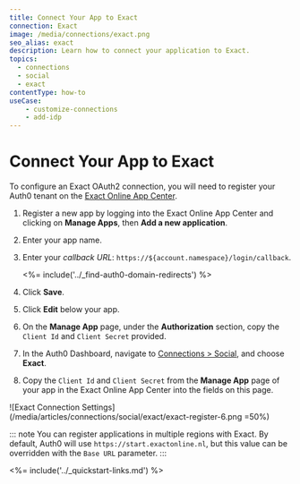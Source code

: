 ```yaml
---
title: Connect Your App to Exact
connection: Exact
image: /media/connections/exact.png
seo_alias: exact
description: Learn how to connect your application to Exact.
topics:
  - connections
  - social
  - exact
contentType: how-to
useCase:
    - customize-connections
    - add-idp
---
```


# Connect Your App to Exact

To configure an Exact OAuth2 connection, you will need to register your Auth0 tenant on the [Exact Online App Center](https://apps.exactonline.com/).

1. Register a new app by logging into the Exact Online App Center and clicking on **Manage Apps**, then **Add a new application**.

2. Enter your app name.

3. Enter your <dfn data-key="callback">callback URL</dfn>: `https://${account.namespace}/login/callback`.

    <%= include('../_find-auth0-domain-redirects') %>

4. Click **Save**.

5. Click **Edit** below your app. 

6. On the **Manage App** page, under the **Authorization** section, copy the `Client Id` and `Client Secret` provided.

7. In the Auth0 Dashboard, navigate to [Connections > Social](${manage_url}/#/connections/social), and choose **Exact**. 

8. Copy the `Client Id` and `Client Secret` from the **Manage App** page of your app in the Exact Online App Center into the fields on this page.

![Exact Connection Settings](/media/articles/connections/social/exact/exact-register-6.png =50%)

::: note
You can register applications in multiple regions with Exact. By default, Auth0 will use `https://start.exactonline.nl`, but this value can be overridden with the `Base URL` parameter.
:::

<%= include('../_quickstart-links.md') %>
